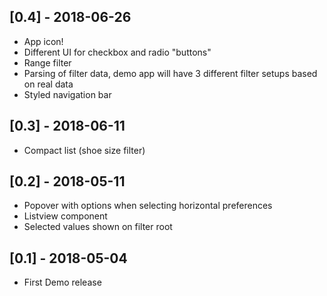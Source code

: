 ## [0.4] - 2018-06-26
- App icon!
- Different UI for checkbox and radio "buttons" 
- Range filter
- Parsing of filter data, demo app will have 3 different filter setups based on real data
- Styled navigation bar

## [0.3] - 2018-06-11
- Compact list (shoe size filter)

## [0.2] - 2018-05-11
- Popover with options when selecting horizontal preferences
- Listview component
- Selected values shown on filter root

## [0.1] - 2018-05-04
- First Demo release
